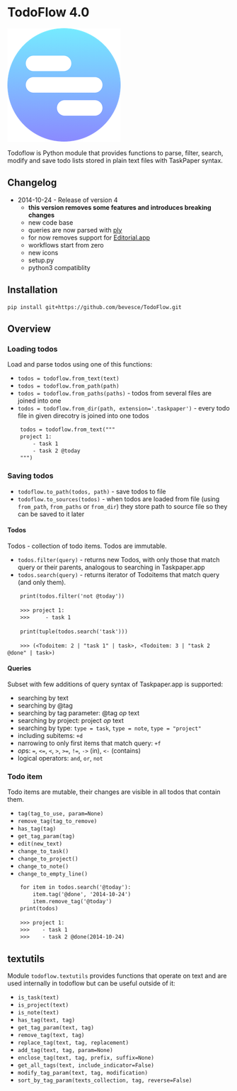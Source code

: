 # TodoFlow 4.0

![](icon.png)

Todoflow is Python module that provides functions to parse, filter, search, modify and save todo lists stored in plain text files with TaskPaper syntax.

## Changelog

- 2014-10-24 - Release of version 4
    - **this version removes some features and introduces breaking changes** 
    - new code base
    - queries are now parsed with [ply](https://github.com/dabeaz/ply)
    - for now removes support for [Editorial.app](http://omz-software.com/editorial/)
    - workflows start from zero
    - new icons
    - setup.py
    - python3 compatiblity

## Installation

    pip install git+https://github.com/bevesce/TodoFlow.git

## Overview

### Loading todos

Load and parse todos using one of this functions:

- `todos = todoflow.from_text(text)`
- `todos = todoflow.from_path(path)`
- `todos = todoflow.from_paths(paths)` - todos from several files are joined into one
- `todos = todoflow.from_dir(path, extension='.taskpaper')` - every todo file in given direcotry is joined into one todos

```
    todos = todoflow.from_text("""
    project 1:
        - task 1
        - task 2 @today
    """)
```

### Saving todos

- `todoflow.to_path(todos, path)` - save todos to file
- `todoflow.to_sources(todos)` - when todos are loaded from file (using `from_path`, `from_paths` or `from_dir`) they store path to source file so they can be saved to it later

#### Todos

Todos - collection of todo items.
Todos are immutable.

- `todos.filter(query)` - returns new Todos, with only those that match query or their parents, analogous to searching in Taskpaper.app
- `todos.search(query)` - returns iterator of Todoitems that match query (and only them).

```
    print(todos.filter('not @today'))

    >>> project 1:
    >>>     - task 1

    print(tuple(todos.search('task')))

    >>> (<Todoitem: 2 | "task 1" | task>, <Todoitem: 3 | "task 2 @done" | task>)
```

#### Queries

Subset with few additions of query syntax of Taskpaper.app is supported:

- searching by text
- searching by @tag
- searching by tag parameter: @tag *op* text
- searching by project: project *op* text
- searching by type: `type = task`, `type = note`, `type = "project"`
- including subitems: `+d`
- narrowing to only first items that match query: `+f`
- *op*s: `=`, `<=`, `<`, `>`, `>=`, `!=`, `->` (in), `<-` (contains)
- logical operators: `and`, `or`, `not`

### Todo item

Todo items are mutable, their changes are visible in all todos that contain them.

- `tag(tag_to_use, param=None)`
- `remove_tag(tag_to_remove)`
- `has_tag(tag)`
- `get_tag_param(tag)`
- `edit(new_text)`
- `change_to_task()`
- `change_to_project()`
- `change_to_note()`
- `change_to_empty_line()`

```
    for item in todos.search('@today'):
        item.tag('@done', '2014-10-24')
        item.remove_tag('@today')
    print(todos)

    >>> project 1:
    >>>    - task 1
    >>>    - task 2 @done(2014-10-24)
```

## textutils

Module `todoflow.textutils` provides functions
that operate on text and are used internally in todoflow but can be
useful outside of it:

- `is_task(text)`
- `is_project(text)`
- `is_note(text)`
- `has_tag(text, tag)`
- `get_tag_param(text, tag)`
- `remove_tag(text, tag)`
- `replace_tag(text, tag, replacement)`
- `add_tag(text, tag, param=None)`
- `enclose_tag(text, tag, prefix, suffix=None)`
- `get_all_tags(text, include_indicator=False)`
- `modify_tag_param(text, tag, modification)`
- `sort_by_tag_param(texts_collection, tag, reverse=False)`
